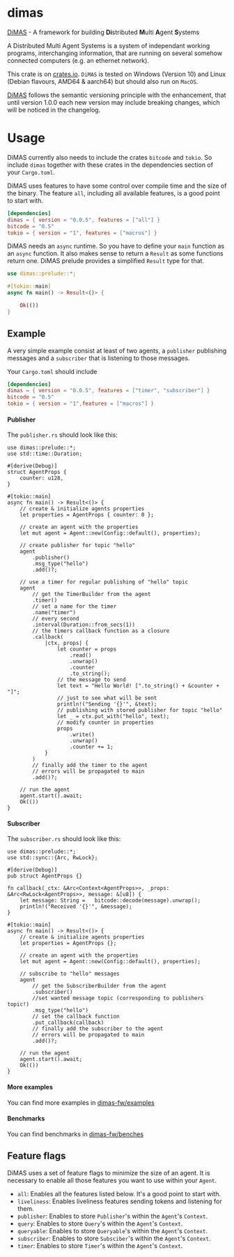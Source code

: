# dimas

[DiMAS](https://github.com/dimas-fw/dimas/dimas) - A framework for building **Di**stributed **M**ulti **A**gent **S**ystems

A Distributed Multi Agent Systems is a system of independant working programs, interchanging information,
that are running on several somehow connected computers (e.g. an ethernet network).

This crate is on [crates.io](https://crates.io/crates/dimas).
`DiMAS` is tested on Windows (Version 10) and Linux (Debian flavours, AMD64 & aarch64) but should also run on `MacOS`.

[DiMAS](https://github.com/dimas-fw/dimas/tree/main/dimas) follows the semantic versioning principle with the enhancement,
that until version 1.0.0 each new version may include breaking changes, which will be noticed in the changelog.

# Usage

DiMAS currently also needs to include the crates `bitcode` and `tokio`.
So include `dimas` together with these crates in the dependencies section of your `Cargo.toml`.

DiMAS uses features to have some control over compile time and the size of the binary. 
The feature `all`, including all available features, is a good point to start with.

```toml
[dependencies]
dimas = { version = "0.0.5", features = ["all"] }
bitcode = "0.5"
tokio = { version = "1", features = ["macros"] }
```

DiMAS needs an `async` runtime. So you have to define your `main` function as an `async` function.
It also makes sense to return a `Result` as some functions return one. DiMAS prelude provides a simplified `Result` type for that.

```rust
use dimas::prelude::*;

#[tokio::main]
async fn main() -> Result<()> {

	Ok(())
}
```

## Example

A very simple example consist at least of two agents, a `publisher` publishing messages 
and a `subscriber` that is listening to those messages.

Your `Cargo.toml` should include

```toml
[dependencies]
dimas = { version = "0.0.5", features = ["timer", "subscriber"] }
bitcode = "0.5"
tokio = { version = "1",features = ["macros"] }
```

#### Publisher

The `publisher.rs` should look like this:

```rust,no_run
use dimas::prelude::*;
use std::time::Duration;

#[derive(Debug)]
struct AgentProps {
	counter: u128,
}

#[tokio::main]
async fn main() -> Result<()> {
	// create & initialize agents properties
	let properties = AgentProps { counter: 0 };

	// create an agent with the properties
	let mut agent = Agent::new(Config::default(), properties);

	// create publisher for topic "hello"
	agent
		.publisher()
		.msg_type("hello")
		.add()?;

	// use a timer for regular publishing of "hello" topic
	agent
		// get the TimerBuilder from the agent
		.timer()
		// set a name for the timer
		.name("timer")
		// every second
		.interval(Duration::from_secs(1))
		// the timers callback function as a closure
		.callback(
			|ctx, props| {
				let counter = props
					.read()
					.unwrap()
					.counter
					.to_string();
				// the message to send
				let text = "Hello World! [".to_string() + &counter + "]";
				// just to see what will be sent
				println!("Sending '{}'", &text);
				// publishing with stored publisher for topic "hello"
				let _ = ctx.put_with("hello", text);
				// modify counter in properties
				props
					.write()
					.unwrap()
					.counter += 1;
			}
		)
		// finally add the timer to the agent
		// errors will be propagated to main
		.add()?;

	// run the agent
	agent.start().await;
	Ok(())
}
```

#### Subscriber

The `subscriber.rs` should look like this:

```rust,no_run
use dimas::prelude::*;
use std::sync::{Arc, RwLock};

#[derive(Debug)]
pub struct AgentProps {}

fn callback(_ctx: &Arc<Context<AgentProps>>, _props: &Arc<RwLock<AgentProps>>, message: &[u8]) {
	let message: String =	bitcode::decode(message).unwrap();
	println!("Received '{}'", &message);
}

#[tokio::main]
async fn main() -> Result<()> {
	// create & initialize agents properties
	let properties = AgentProps {};

	// create an agent with the properties
	let mut agent = Agent::new(Config::default(), properties);

	// subscribe to "hello" messages
	agent
		// get the SubscriberBuilder from the agent
		.subscriber()
    	//set wanted message topic (corresponding to publishers topic!)
		.msg_type("hello")
    	// set the callback function
		.put_callback(callback)
    	// finally add the subscriber to the agent
    	// errors will be propagated to main
		.add()?;

	// run the agent
	agent.start().await;
	Ok(())
}
```

#### More examples
You can find more examples in [dimas-fw/examples](https://github.com/dimas-fw/dimas/blob/main/examples/README.md)

#### Benchmarks
You can find benchmarks in [dimas-fw/benches](https://github.com/dimas-fw/dimas/blob/main/benches/README.md)

## Feature flags

DiMAS uses a set of feature flags to minimize the size of an agent. 
It is necessary to enable all those features you want to use within your `Agent`.

- `all`: Enables all the features listed below. It's a good point to start with.
- `liveliness`: Enables liveliness features sending tokens and listening for them.
- `publisher`: Enables to store `Publisher`'s within the `Agent`'s `Context`.
- `query`: Enables to store `Query`'s within the `Agent`'s `Context`.
- `queryable`: Enables to store `Queryable`'s within the `Agent`'s `Context`.
- `subscriber`: Enables to store `Subsciber`'s within the `Agent`'s `Context`.
- `timer`: Enables to store `Timer`'s within the `Agent`'s `Context`.
